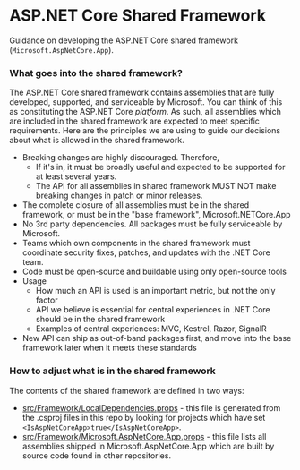 ASP.NET Core Shared Framework
=============================

Guidance on developing the ASP.NET Core shared framework (`Microsoft.AspNetCore.App`).

### What goes into the shared framework?

The ASP.NET Core shared framework contains assemblies that are fully developed, supported, and serviceable by Microsoft. You can think of this as constituting the ASP.NET Core *platform*. As such, all assemblies which are included in the shared framework are expected to meet specific requirements. Here are the principles we are using to guide our decisions about what is allowed in the shared framework.

* Breaking changes are highly discouraged. Therefore,
  * If it's in, it must be broadly useful and expected to be supported for at least several years.
  * The API for all assemblies in shared framework MUST NOT make breaking changes in patch or minor releases.
* The complete closure of all assemblies must be in the shared framework, or must be in the "base framework", Microsoft.NETCore.App
* No 3rd party dependencies. All packages must be fully serviceable by Microsoft.
* Teams which own components in the shared framework must coordinate security fixes, patches, and updates with the .NET Core team.
* Code must be open-source and buildable using only open-source tools
* Usage
   * How much an API is used is an important metric, but not the only factor
   * API we believe is essential for central experiences in .NET Core should be in the shared framework
   * Examples of central experiences: MVC, Kestrel, Razor, SignalR
* New API can ship as out-of-band packages first, and move into the base framework later when it meets these standards

### How to adjust what is in the shared framework

The contents of the shared framework are defined in two ways:

* [src/Framework/LocalDependencies.props](/src/Framework/LocalDependencies.props) - this file is generated from the .csproj files in this repo
  by looking for projects which have set `<IsAspNetCoreApp>true</IsAspNetCoreApp>`.
* [src/Framework/Microsoft.AspNetCore.App.props](/src/Framework/Microsoft.AspNetCore.App.props) - this file lists all assemblies shipped
  in Microsoft.AspNetCore.App which are built by source code found in other repositories.